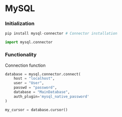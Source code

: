 # MySQL

### Initialization

```python
pip install mysql-connector # Connector installation
```

```python
import mysql.connector
```

### Functionality

Connection function
```python
database = mysql.connector.connect(
    host = "localhost",
    user = "User",
    passwd = "password",
    database = "MainDatabase",
    auth_plugin='mysql_native_password'
)
```
```python
my_cursor = database.cursor()
```


